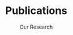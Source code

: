 ---
layout: publication-list
title: Publications
subtitle: Our Research
show_sidebar: false
collection: publications_list

---
